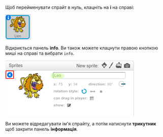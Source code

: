 Щоб перейменувати спрайт в нуль, клацніть на **i** на справі:

![скріншот](images/rename-info.png)

Відкриється панель **info**. Ви також можете клацнути правою кнопкою миші на справі та вибрати `info`.

![скріншот](images/rename-change.png)

Ви можете відредагувати ім'я спрайту, а потім натиснути **трикутник** щоб закрити панель **інформація**.